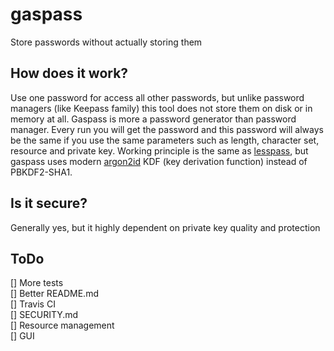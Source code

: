 # gaspass
Store passwords without actually storing them

## How does it work?
Use one password for access all other passwords, but unlike password managers (like Keepass family) this tool does not store them on disk or in memory at all.
Gaspass is more a password generator than password manager. Every run you will get the password and this password will always be the same if you use the same parameters such as length, character set, resource and private key.
Working principle is the same as [lesspass](https://github.com/lesspass/lesspass), but gaspass uses modern [argon2id](https://en.wikipedia.org/wiki/Argon2) KDF (key derivation function) instead of PBKDF2-SHA1.

## Is it secure?
Generally yes, but it highly dependent on private key quality and protection

## ToDo
[] More tests  
[] Better README.md  
[] Travis CI  
[] SECURITY.md  
[] Resource management  
[] GUI  
